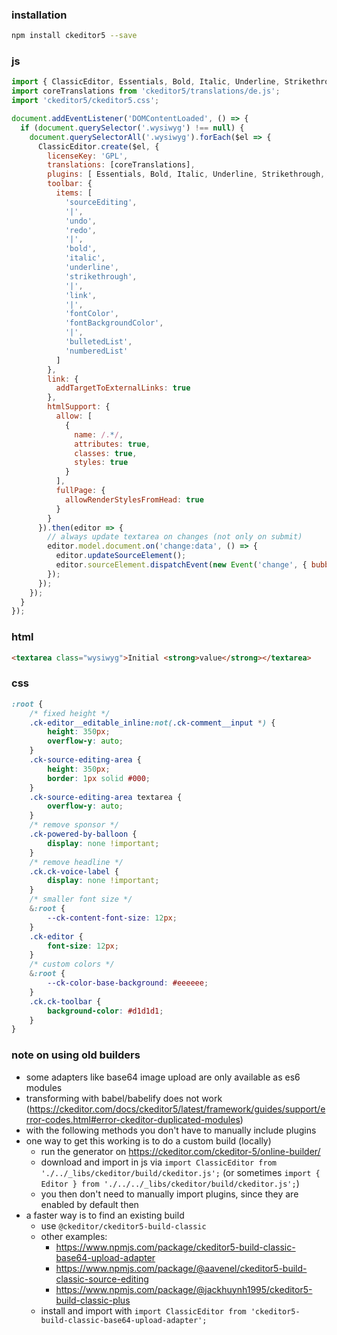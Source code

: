 ### installation

```bash
npm install ckeditor5 --save 
```

### js

```js
import { ClassicEditor, Essentials, Bold, Italic, Underline, Strikethrough, Link, Font, Paragraph, List, SourceEditing, GeneralHtmlSupport, Clipboard, PasteFromOffice, FullPage } from 'ckeditor5';
import coreTranslations from 'ckeditor5/translations/de.js';
import 'ckeditor5/ckeditor5.css';

document.addEventListener('DOMContentLoaded', () => {
  if (document.querySelector('.wysiwyg') !== null) {
    document.querySelectorAll('.wysiwyg').forEach($el => {
      ClassicEditor.create($el, {
        licenseKey: 'GPL',
        translations: [coreTranslations],
        plugins: [ Essentials, Bold, Italic, Underline, Strikethrough, Link, Font, Paragraph, List, SourceEditing, GeneralHtmlSupport, Clipboard, PasteFromOffice, FullPage ],
        toolbar: {
          items: [
            'sourceEditing',
            '|',
            'undo',
            'redo',
            '|',
            'bold',
            'italic',
            'underline',
            'strikethrough',
            '|',
            'link',
            '|',
            'fontColor',
            'fontBackgroundColor',
            '|',
            'bulletedList',
            'numberedList'
          ]
        },
        link: {
          addTargetToExternalLinks: true
        },
        htmlSupport: {
          allow: [
            {
              name: /.*/,
              attributes: true,
              classes: true,
              styles: true
            }
          ],
          fullPage: {
            allowRenderStylesFromHead: true
          }
        }
      }).then(editor => {
        // always update textarea on changes (not only on submit)
        editor.model.document.on('change:data', () => {
          editor.updateSourceElement();
          editor.sourceElement.dispatchEvent(new Event('change', { bubbles: true }));
        });
      });
    });
  }
});
```

### html

```html
<textarea class="wysiwyg">Initial <strong>value</strong></textarea>
```

### css

```css
:root {
    /* fixed height */
    .ck-editor__editable_inline:not(.ck-comment__input *) {
        height: 350px;
        overflow-y: auto;
    }
    .ck-source-editing-area {
        height: 350px;
        border: 1px solid #000;
    }
    .ck-source-editing-area textarea {
        overflow-y: auto;
    }
    /* remove sponsor */
    .ck-powered-by-balloon {
        display: none !important;
    }
    /* remove headline */
    .ck.ck-voice-label {
        display: none !important;
    }
    /* smaller font size */
    &:root {
        --ck-content-font-size: 12px;
    }
    .ck-editor {
        font-size: 12px;
    }
    /* custom colors */
    &:root {
        --ck-color-base-background: #eeeeee;
    }
    .ck.ck-toolbar {
        background-color: #d1d1d1;
    }
}
```

### note on using old builders

- some adapters like base64 image upload are only available as es6 modules
- transforming with babel/babelify does not work (https://ckeditor.com/docs/ckeditor5/latest/framework/guides/support/error-codes.html#error-ckeditor-duplicated-modules)
- with the following methods you don't have to manually include plugins
- one way to get this working is to do a custom build (locally)
  - run the generator on https://ckeditor.com/ckeditor-5/online-builder/
  - download and import in js via `import ClassicEditor from './../_libs/ckeditor/build/ckeditor.js';` (or sometimes `import { Editor } from './../../_libs/ckeditor/build/ckeditor.js';`)
  - you then don't need to manually import plugins, since they are enabled by default then
- a faster way is to find an existing build
  - use `@ckeditor/ckeditor5-build-classic`
  - other examples:
    - https://www.npmjs.com/package/ckeditor5-build-classic-base64-upload-adapter
    - https://www.npmjs.com/package/@aavenel/ckeditor5-build-classic-source-editing
    - https://www.npmjs.com/package/@jackhuynh1995/ckeditor5-build-classic-plus
  - install and import with `import ClassicEditor from 'ckeditor5-build-classic-base64-upload-adapter';`
